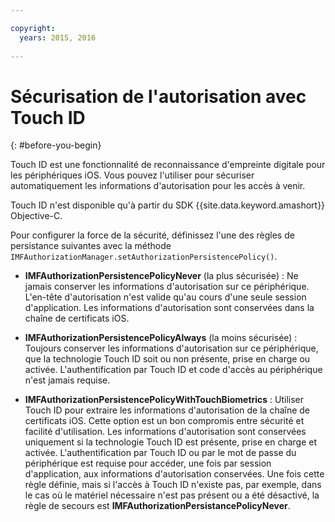 ```yaml
---

copyright:
  years: 2015, 2016
  
---
```


# Sécurisation de l'autorisation avec Touch ID
{: #before-you-begin}

Touch ID est une fonctionnalité de reconnaissance d'empreinte digitale pour les périphériques iOS. Vous pouvez l'utiliser pour sécuriser automatiquement les informations d'autorisation pour les accès à venir. 

Touch ID n'est disponible qu'à partir du SDK {{site.data.keyword.amashort}} Objective-C.

Pour configurer la force de la sécurité, définissez l'une des règles de persistance suivantes avec la méthode
`IMFAuthorizationManager.setAuthorizationPersistencePolicy()`.

* **IMFAuthorizationPersistencePolicyNever** (la plus sécurisée) : Ne jamais conserver les informations d'autorisation sur ce périphérique. L'en-tête d'autorisation n'est valide qu'au cours d'une seule session d'application. Les informations d'autorisation sont conservées dans la chaîne de certificats iOS.

* **IMFAuthorizationPersistencePolicyAlways** (la moins sécurisée) : Toujours conserver les informations d'autorisation sur ce périphérique, que la technologie Touch ID soit ou non présente, prise en charge ou activée. L'authentification par Touch ID et code d'accès au périphérique n'est jamais requise.

* **IMFAuthorizationPersistencePolicyWithTouchBiometrics** : Utiliser Touch ID pour extraire les informations d'autorisation de la chaîne de certificats iOS. Cette option est un bon compromis entre sécurité et facilité d'utilisation. Les informations d'autorisation sont conservées uniquement si la
technologie Touch ID est présente, prise en charge et activée. L'authentification par Touch ID ou par le mot de passe du périphérique est requise pour accéder, une fois par session d'application, aux informations d'autorisation conservées. Une fois cette règle définie, mais si l'accès à Touch ID n'existe pas, par exemple, dans le cas où le matériel nécessaire n'est pas présent ou a été
désactivé, la règle de secours est **IMFAuthorizationPersistancePolicyNever**.
